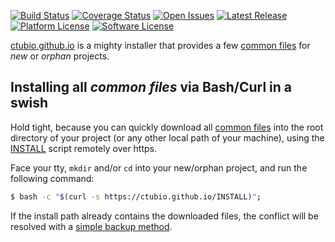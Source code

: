[![Build Status](https://travis-ci.org/ctubio/ctubio.github.io.svg?branch=master)](https://travis-ci.org/ctubio/ctubio.github.io)
[![Coverage Status](https://coveralls.io/repos/ctubio/ctubio.github.io/badge.svg?branch=master)](https://coveralls.io/r/ctubio/ctubio.github.io?branch=master)
[![Open Issues](https://img.shields.io/github/issues/ctubio/ctubio.github.io.svg)](https://github.com/ctubio/ctubio.github.io/issues)
[![Latest Release](https://img.shields.io/github/release/ctubio/ctubio.github.io.svg)](https://github.com/ctubio/ctubio.github.io/releases/latest)
[![Platform License](https://img.shields.io/badge/platform-unix--like-lightgray.svg)](LICENSE)
[![Software License](https://img.shields.io/cocoapods/l/AFNetworking.svg)](LICENSE)

[ctubio.github.io](https://ctubio.github.io) is a mighty installer
that provides a few [common files](src) for *new* or *orphan* projects.

## Installing all *common files* via Bash/Curl in a swish

Hold tight, because you can quickly download all [common files](src)
into the root directory of your project (or any other local path of your
machine), using the [INSTALL](INSTALL) script remotely over https.

Face your tty, `mkdir` and/or `cd` into your new/orphan project,
and run the following command:

``` bash
$ bash -c "$(curl -s https://ctubio.github.io/INSTALL)";
```

If the install path already contains the downloaded files,
the conflict will be resolved with a
[simple backup method](http://www.gnu.org/software/tar/manual/tar.html#SEC90).
